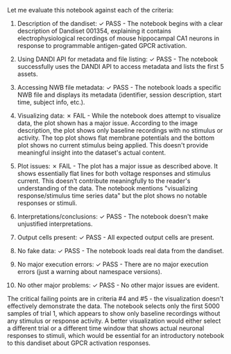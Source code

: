 Let me evaluate this notebook against each of the criteria:

1. Description of the dandiset: ✓ PASS - The notebook begins with a clear description of Dandiset 001354, explaining it contains electrophysiological recordings of mouse hippocampal CA1 neurons in response to programmable antigen-gated GPCR activation.

2. Using DANDI API for metadata and file listing: ✓ PASS - The notebook successfully uses the DANDI API to access metadata and lists the first 5 assets.

3. Accessing NWB file metadata: ✓ PASS - The notebook loads a specific NWB file and displays its metadata (identifier, session description, start time, subject info, etc.).

4. Visualizing data: ✗ FAIL - While the notebook does attempt to visualize data, the plot shown has a major issue. According to the image description, the plot shows only baseline recordings with no stimulus or activity. The top plot shows flat membrane potentials and the bottom plot shows no current stimulus being applied. This doesn't provide meaningful insight into the dataset's actual content.

5. Plot issues: ✗ FAIL - The plot has a major issue as described above. It shows essentially flat lines for both voltage responses and stimulus current. This doesn't contribute meaningfully to the reader's understanding of the data. The notebook mentions "visualizing response/stimulus time series data" but the plot shows no notable responses or stimuli.

6. Interpretations/conclusions: ✓ PASS - The notebook doesn't make unjustified interpretations.

7. Output cells present: ✓ PASS - All expected output cells are present.

8. No fake data: ✓ PASS - The notebook loads real data from the dandiset.

9. No major execution errors: ✓ PASS - There are no major execution errors (just a warning about namespace versions).

10. No other major problems: ✓ PASS - No other major issues are evident.

The critical failing points are in criteria #4 and #5 - the visualization doesn't effectively demonstrate the data. The notebook selects only the first 5000 samples of trial 1, which appears to show only baseline recordings without any stimulus or response activity. A better visualization would either select a different trial or a different time window that shows actual neuronal responses to stimuli, which would be essential for an introductory notebook to this dandiset about GPCR activation responses.